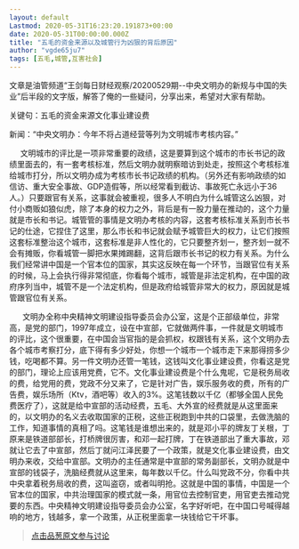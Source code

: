 ```yaml
---
layout: default
Lastmod: 2020-05-31T16:23:20.191873+00:00
date: 2020-05-31T00:00:00.000Z
title: "五毛的资金来源以及城管行为凶狠的背后原因"
author: "vgde65ju7"
tags: [五毛,城管,互害社会]
---
```


文章是油管频道“王剑每日财经观察/20200529期--中央文明办的新规与中国的失业”后半段的文字版，解答了俺的一些疑问，分享出来，希望对大家有帮助。  
  
关键句：五毛的资金来源文化事业建设费  
  
新闻：“中央文明办：今年不将占道经营等列为文明城市考核内容。”  
  
  
     文明城市的评比是一项非常重要的政绩，这是要算到这个城市的市长书记的政绩里面去的，有一套考核标准，然后文明办就明察暗访到处走，按照这个考核标准给城市打分，所以文明办成为考核市长书记政绩的机构。（另外还有影响政绩的如信访、重大安全事故、GDP造假等，所以经常看到截访、事故死亡永远小于36人。）只要跟官有关系，这事就会被重视，很多人不明白为什么城管这么凶狠，对付小商贩如狼似虎，除了本身的权力之外，背后是有一股力量在推动的，这个力量就是市长和书记。城管管的事情是文明办考核的内容，这套考核标准关系到市长书记的仕途，它捏住了这里，那么市长和书记就会赋予城管巨大的权力，让它们按照这套标准整治这个城市，这套标准是非人性化的，它只要整齐划一，整齐划一就不会有摊贩，你看城管一脚把水果摊踢翻，这背后跟市长书记的权力有关系。为什么我们经常讲中国是一个官本位的国家，其实这反映在每一个环节，当跟官位有关系的时候，马上会执行得非常彻底，你看每个城市，城管是非法定机构，在中国的政府序列当中，城管不是一个法定机构，但是政府给城管非常大的权力，原因就是城管跟官位有关系。  
  
  
      文明办全称中央精神文明建设指导委员会办公室，这是个正部级单位，非常高，是党的部门，1997年成立，设在中宣部，它就做两件事，一件就是文明城市的评比，这个很重要，在中国会当官指的是会抓权，权跟钱有关系，这个文明办去各个城市考察打分，底下得有多少好处，你想一个城市一个城市走下来那得捞多少钱，吃喝都不算。另一件文明办还管一笔钱，这钱叫文化事业建设费，你看这是党的部门，理论上应该用党费，它不。文化事业建设费是个什么鬼呢，它是税务局收的费，给党用的费，党政不分又来了，它是针对广告，娱乐服务收的费，所有的广告费，娱乐场所（Ktv，酒吧等）收入的3%。这笔钱数以千亿（都够全国人民免费医疗了），这就是给中宣部的活动经费，五毛、大外宣的经费就是从这里面来的，以文明办的名义去收取国家的正税，这些正税跑到中共的口袋里，去做洗脑的工作，知道事情的真相了吗。这笔钱是谁想出来的，就是邓小平的牌友丁关根，丁原来是铁道部部长，打桥牌很厉害，和邓一起打牌，丁在铁道部出了重大事故，邓就让它去了中宣部，然后丁就问江泽民要了一个政策，就是文化事业建设费，由文明办来收，交给中宣部。文明办的主任通常是中宣部的常务副部长，文明办就是中宣部的钱袋子，洗脑经费就从这里来，每年数以千亿。什么叫党政不分，你看中共中央拿着税务局收的费，这叫盗窃，或者叫明抢。这就是中国的事情，中国是一个官本位的国家，中共治理国家的模式就一条，用官位去控制官吏，用官吏去推动党要的东西。中央精神文明建设指导委员会办公室，名字好听吧，在中国口号喊得越响的地方，钱越多，拿一个政策，从正税里面拿一块钱给它干坏事。





> [点击品葱原文参与讨论](https://pincong.rocks/article/19748)

